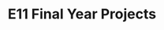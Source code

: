 ---
layout: project_batch
title: E11 Final Year Projects
permalink: /4yp/e11/
has_children: true
parent: Final Year Projects
batch: e11

default_thumb_image: /data/categories/4yp/thumbnail.jpg
description: This section contains the Final Year Projects done by students as a part of CO421 & CO425 in their final year
---